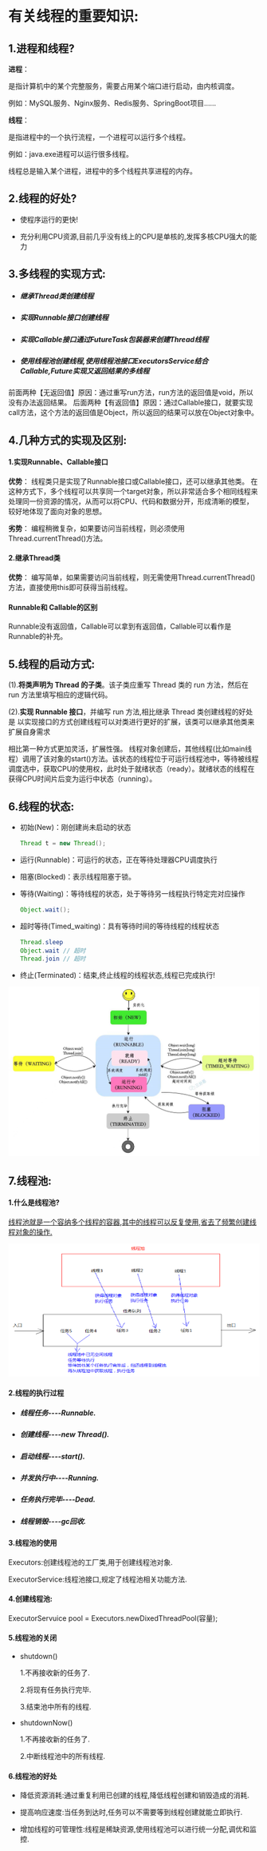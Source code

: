 # 有关线程的重要知识:

## 1.进程和线程?

**进程**：

是指计算机中的某个完整服务，需要占用某个端口进行启动，由内核调度。

例如：MySQL服务、Nginx服务、Redis服务、SpringBoot项目......

**线程**：

是指进程中的一个执行流程，一个进程可以运行多个线程。

例如：java.exe进程可以运行很多线程。

线程总是输入某个进程，进程中的多个线程共享进程的内存。

## 2.线程的好处?

- 使程序运行的更快!

- 充分利用CPU资源,目前几乎没有线上的CPU是单核的,发挥多核CPU强大的能力

## 3.多线程的实现方式:

- ##### 继承Thread类创建线程

- ##### 实现Runnable接口创建线程

- ##### 实现Callable接口通过FutureTask包装器来创建Thread线程

- ##### 使用线程池创建线程,使用线程池接口ExecutorsService结合Callable,Future实现又返回结果的多线程

前面两种【无返回值】原因：通过重写run方法，run方法的返回值是void，所以没有办法返回结果。  后面两种【有返回值】原因：通过Callable接口，就要实现call方法，这个方法的返回值是Object，所以返回的结果可以放在Object对象中。

## 4.几种方式的实现及区别:

#### 1.实现Runnable、Callable接口

**优势**： 线程类只是实现了Runnable接口或Callable接口，还可以继承其他类。   在这种方式下，多个线程可以共享同一个target对象，所以非常适合多个相同线程来处理同一份资源的情况，从而可以将CPU、代码和数据分开，形成清晰的模型，较好地体现了面向对象的思想。   

**劣势**： 编程稍微复杂，如果要访问当前线程，则必须使用Thread.currentThread()方法。

#### 2.继承Thread类

**优势**：  编写简单，如果需要访问当前线程，则无需使用Thread.currentThread()方法，直接使用this即可获得当前线程。

#### Runnable和 Callable的区别

Runnable没有返回值，Callable可以拿到有返回值，Callable可以看作是 Runnable的补充。

## 5.线程的启动方式:

(1).**将类声明为 Thread 的子类**。该子类应重写 Thread 类的 run 方法，然后在 run 方法里填写相应的逻辑代码。 

(2).**实现 Runnable 接口**，并编写 run 方法,相比继承 Thread 类创建线程的好处是 以实现接口的方式创建线程可以对类进行更好的扩展，该类可以继承其他类来扩展自身需求

相比第一种方式更加灵活，扩展性强。 线程对象创建后，其他线程(比如main线程）调用了该对象的start()方法。该状态的线程位于可运行线程池中，等待被线程调度选中，获取CPU的使用权，此时处于就绪状态（ready）。就绪状态的线程在获得CPU时间片后变为运行中状态（running）。

## 6.线程的状态:

- 初始(New)：刚创建尚未启动的状态

  ```java
  Thread t = new Thread();
  ```

- 运行(Runnable)：可运行的状态，正在等待处理器CPU调度执行

- 阻塞(Blocked)：表示线程阻塞于锁。

- 等待(Waiting)：等待线程的状态，处于等待另一线程执行特定完对应操作

  ```java
  Object.wait();
  ```

- 超时等待(Timed_waiting)：具有等待时间的等待线程的线程状态

  ```java
  Thread.sleep    
  Object.wait // 超时
  Thread.join // 超时
  ```

- 终止(Terminated)：结束,终止线程的线程状态,线程已完成执行!

![image-20221005142524065.png](images/image-20221005142524065.png)

## 7.线程池:

#### 1.什么是线程池?

<u>线程池就是一个容纳多个线程的容器,其中的线程可以反复使用,省去了频繁创建线程对象的操作.</u>

![image-20221005142755379](images/image-20221005142755379.png)

#### 2.线程的执行过程

- ##### 线程任务----Runnable.

- ##### 创建线程----new Thread().

- ##### 启动线程----start().

- ##### 并发执行中----Running.

- ##### 任务执行完毕----Dead.

- ##### 线程销毁----gc回收.

#### 3.线程池的使用

Executors:创建线程池的工厂类,用于创建线程池对象.

ExecutorService:线程池接口,规定了线程池相关功能方法.

#### 4.创建线程池:

ExecutorServuice pool = Executors.newDixedThreadPool(容量);

#### 5.线程池的关闭

- shutdown()

  1.不再接收新的任务了.

  2.将现有任务执行完毕.

  3.结束池中所有的线程.

- shutdownNow()

  1.不再接收新的任务了.

  2.中断线程池中的所有线程.

#### 6.线程池的好处

- 降低资源消耗:通过重复利用已创建的线程,降低线程创建和销毁造成的消耗.

- 提高响应速度:当任务到达时,任务可以不需要等到线程创建就能立即执行.

- 增加线程的可管理性:线程是稀缺资源,使用线程池可以进行统一分配,调优和监控.
